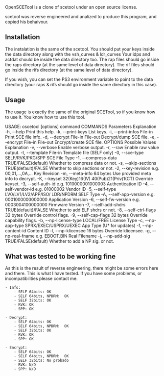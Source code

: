 OpenSCETool is a clone of scetool under an open source license.

scetool was reverse engineered and analized to produce this program, and copied his behaivour.


Installation
------------
The instalation is the same of the scetool.
You should put your keys inside the data directory along with the vsh_curves & ldr_curves
Your idps and actdat should be inside the data directory too.
The rap files should go inside the raps directory (at the same level of data directory).
The rif files should go inside the rifs directory (at the same level of data directory).

If you wish, you can set the PS3 environment variable to point to the data directory 
(your raps & rifs should go inside the same directory in this case).


Usage
-----
The usage is exactly the same of the original SCETool, so if you know how to use it.
You know how to use this tool.


USAGE: oscetool [options] command
COMMANDS                Parameters            Explanation
 -h, --help                                   Print this help.
 -k, --print-keys                             List keys.
 -i, --print-infos      File-in               Print SCE file info.
 -d, --decrypt          File-in File-out      Decrypt/dump SCE file.
 -e, --encrypt          File-in File-out      Encrypt/create SCE file.
OPTIONS                 Possible Values       Explanation
 -v, --verbose                                Enable verbose output.
 -r, --raw                                    Enable raw value output.
 -t, --template         File-in               Template file (SELF only)
 -0, --sce-type         SELF/RVK/PKG/SPP      SCE File Type
 -1, --compress-data    TRUE/FALSE(default)   Whether to compress data or not.
 -s, --skip-sections    TRUE(default)/FALSE   Whether to skip sections or not.
 -2, --key-revision     e.g. 00,01,...,0A,... Key Revision
 -m, --meta-info        64 bytes              Use provided meta info to decrypt.
 -K, --keyset           32(Key)16(IV)
                        40(Pub)21(Priv)1(CT)  Override keyset.
 -3, --self-auth-id     e.g. 1010000001000003 Authentication ID
 -4, --self-vendor-id   e.g. 01000002         Vendor ID
 -5, --self-type        LV0/LV1/LV2/APP/ISO/
                        LDR/NPDRM             SELF Type
 -A, --self-app-version e.g. 0001000000000000 Application Version
 -6, --self-fw-version  e.g. 0003004100000000 Firmware Version
 -7, --self-add-shdrs   TRUE(default)/FALSE   Whether to add ELF shdrs or not.
 -8, --self-ctrl-flags  32 bytes              Override control flags.
 -9, --self-cap-flags   32 bytes              Override capability flags.
 -b, --np-license-type  LOCAL/FREE            License Type
 -c, --np-app-type      SPRX/EXEC/USPRX/UEXEC App Type (U* for updates)
 -f, --np-content-id                          Content ID
 -l, --np-klicensee     16 bytes              Override klicensee.
 -g, --np-real-fname    e.g. EBOOT.BIN        Real Filename
 -j, --np-add-sig       TRUE/FALSE(default)   Whether to add a NP sig. or not.



What was tested to be working fine
----------------------------------
As this is the result of reverse engineering, there might be some errors 
here and there.
This is what I have tested. If you have some problems, or incompatibilities
please contact me.

	- Info: 
		- SELF 64bits: OK
		- SELF 64bits, NPDRM:  OK
		- SELF 32bits: OK
		- RVK: OK
		- SPP: OK
		
	- Decrypt: 
		- SELF 64bits: OK
		- SELF 64bits, NPDRM:  OK
		- SELF 32bits: OK
		- RVK: OK
		- SPP: OK
		
	- Encrypt: 
		- SELF 64bits: OK
		- SELF 64bits, NPDRM:  OK
		- SELF 32bits: No probado
		- RVK: N/D
		- SPP: N/D

